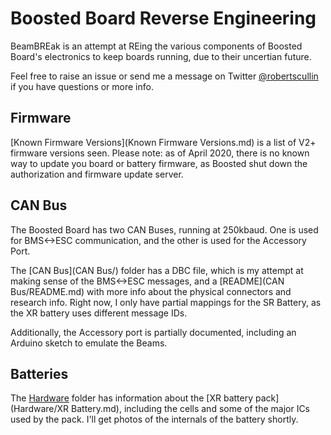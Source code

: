 # Boosted Board Reverse Engineering
BeamBREak is an attempt at REing the various components of Boosted Board's electronics to keep boards running, due to their uncertian future.

Feel free to raise an issue or send me a message on Twitter [@robertscullin](https://twitter.com/robertscullin) if you have questions or more info.

## Firmware
[Known Firmware Versions](Known Firmware Versions.md) is a list of V2+ firmware versions seen. Please note: as of April 2020, there is no known way to update you board or battery firmware, as Boosted shut down the authorization and firmware update server.

## CAN Bus
The Boosted Board has two CAN Buses, running at 250kbaud. One is used for BMS<->ESC communication, and the other is used for the Accessory Port.

The [CAN Bus](CAN Bus/) folder has a DBC file, which is my attempt at making sense of the BMS<->ESC messages, and a [README](CAN Bus/README.md) with more info about the physical connectors and research info. Right now, I only have partial mappings for the SR Battery, as the XR battery uses different message IDs.

Additionally, the Accessory port is partially documented, including an Arduino sketch to emulate the Beams.

## Batteries
The [Hardware](Hardware/) folder has information about the [XR battery pack](Hardware/XR Battery.md), including the cells and some of the major ICs used by the pack. I'll get photos of the internals of the battery shortly.